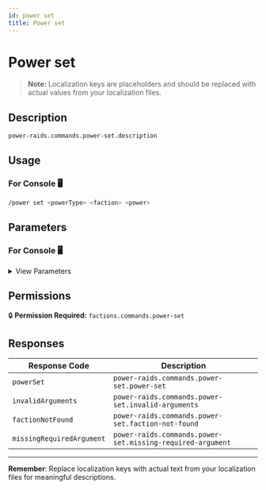 ```yaml
---
id: power set
title: Power set
---
```


# Power set

> **Note:** Localization keys are placeholders and should be replaced with actual values from your localization files.

## Description

`power-raids.commands.power-set.description`

## Usage

### For Console 🖥️

```bash
/power set <powerType> <faction> <power>
```

## Parameters

### For Console 🖥️

<details>
<summary>View Parameters</summary>

| Parameter | Type | Required | Description |
|-----------|------|----------|-------------|
| powerType | PowerType | Yes | `power-raids.commands.power-set.arguments.powerType.description` |
| faction | Faction | Yes | `power-raids.commands.power-set.arguments.faction.description` |
| power | Int | Yes | `power-raids.commands.power-set.arguments.power.description` |

</details>

## Permissions

🔒 **Permission Required:** `factions.commands.power-set`

## Responses

| Response Code             | Description                                         |
|---------------------------|-----------------------------------------------------|
| `powerSet` | `power-raids.commands.power-set.power-set` |
| `invalidArguments` | `power-raids.commands.power-set.invalid-arguments` |
| `factionNotFound` | `power-raids.commands.power-set.faction-not-found` |
| `missingRequiredArgument` | `power-raids.commands.power-set.missing-required-argument` |

---
**Remember**: Replace localization keys with actual text from your localization files for meaningful descriptions.
